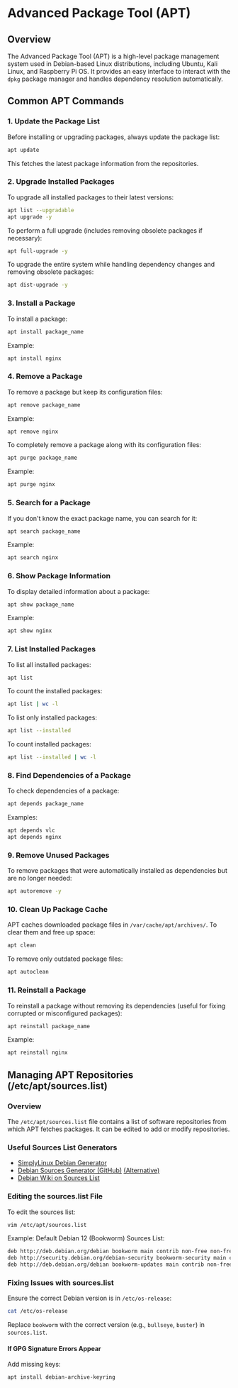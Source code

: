 # Advanced Package Tool (APT)

## Overview
The Advanced Package Tool (APT) is a high-level package management system used in Debian-based Linux distributions, including Ubuntu, Kali Linux, and Raspberry Pi OS. It provides an easy interface to interact with the `dpkg` package manager and handles dependency resolution automatically.

## Common APT Commands

### 1. Update the Package List
Before installing or upgrading packages, always update the package list:
```sh
apt update
```
This fetches the latest package information from the repositories.

### 2. Upgrade Installed Packages
To upgrade all installed packages to their latest versions:
```sh
apt list --upgradable
apt upgrade -y
```
To perform a full upgrade (includes removing obsolete packages if necessary):
```sh
apt full-upgrade -y
```
To upgrade the entire system while handling dependency changes and removing obsolete packages:
```sh
apt dist-upgrade -y
```

### 3. Install a Package
To install a package:
```sh
apt install package_name
```
Example:
```sh
apt install nginx
```

### 4. Remove a Package
To remove a package but keep its configuration files:
```sh
apt remove package_name
```
Example:
```sh
apt remove nginx
```
To completely remove a package along with its configuration files:
```sh
apt purge package_name
```
Example:
```sh
apt purge nginx
```

### 5. Search for a Package
If you don't know the exact package name, you can search for it:
```sh
apt search package_name
```
Example:
```sh
apt search nginx
```

### 6. Show Package Information
To display detailed information about a package:
```sh
apt show package_name
```
Example:
```sh
apt show nginx
```

### 7. List Installed Packages
To list all installed packages:
```sh
apt list
```
To count the installed packages:
```sh
apt list | wc -l
```
To list only installed packages:
```sh
apt list --installed
```
To count installed packages:
```sh
apt list --installed | wc -l
```

### 8. Find Dependencies of a Package
To check dependencies of a package:
```sh
apt depends package_name
```
Examples:
```sh
apt depends vlc
apt depends nginx
```

### 9. Remove Unused Packages
To remove packages that were automatically installed as dependencies but are no longer needed:
```sh
apt autoremove -y
```

### 10. Clean Up Package Cache
APT caches downloaded package files in `/var/cache/apt/archives/`. To clear them and free up space:
```sh
apt clean
```
To remove only outdated package files:
```sh
apt autoclean
```

### 11. Reinstall a Package
To reinstall a package without removing its dependencies (useful for fixing corrupted or misconfigured packages):
```sh
apt reinstall package_name
```
Example:
```sh
apt reinstall nginx
```

## Managing APT Repositories (/etc/apt/sources.list)

### Overview
The `/etc/apt/sources.list` file contains a list of software repositories from which APT fetches packages. It can be edited to add or modify repositories.

### Useful Sources List Generators
- [SimplyLinux Debian Generator](https://debgen.simplylinux.ch/)
- [Debian Sources Generator (GitHub)](https://debgen.github.io/) [(Alternative)](https://debgen.xyz/)
- [Debian Wiki on Sources List](https://wiki.debian.org/SourcesList)

### Editing the sources.list File
To edit the sources list:
```sh
vim /etc/apt/sources.list
```
Example: Default Debian 12 (Bookworm) Sources List:
```sh
deb http://deb.debian.org/debian bookworm main contrib non-free non-free-firmware
deb http://security.debian.org/debian-security bookworm-security main contrib non-free non-free-firmware
deb http://deb.debian.org/debian bookworm-updates main contrib non-free non-free-firmware
```

### Fixing Issues with sources.list
Ensure the correct Debian version is in `/etc/os-release`:
```sh
cat /etc/os-release
```
Replace `bookworm` with the correct version (e.g., `bullseye`, `buster`) in `sources.list`.

#### If GPG Signature Errors Appear
Add missing keys:
```sh
apt install debian-archive-keyring
```


